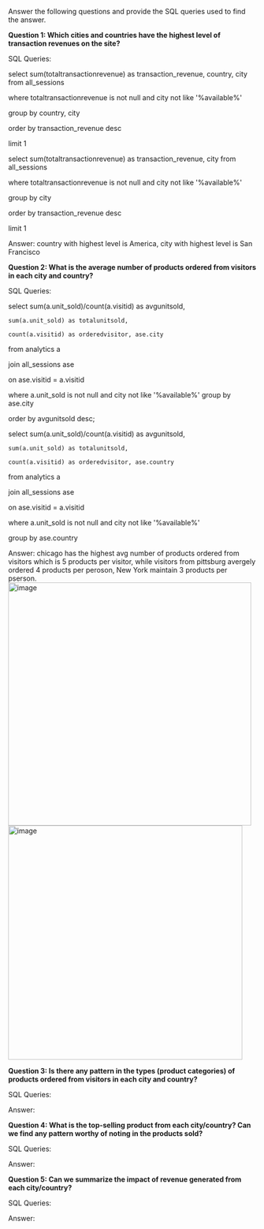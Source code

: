 Answer the following questions and provide the SQL queries used to find the answer.

    
**Question 1: Which cities and countries have the highest level of transaction revenues on the site?**


SQL Queries:

select sum(totaltransactionrevenue) as transaction_revenue, country, city from all_sessions

where totaltransactionrevenue is not null and city not like '%available%' 

group by country, city

order by transaction_revenue desc

limit 1

select sum(totaltransactionrevenue) as transaction_revenue, city from all_sessions

where totaltransactionrevenue is not null and city not like '%available%'

group by city

order by transaction_revenue desc

limit 1


Answer: country with highest level is America, city with highest level is San Francisco




**Question 2: What is the average number of products ordered from visitors in each city and country?**


SQL Queries:

select 
    sum(a.unit_sold)/count(a.visitid) as avgunitsold, 
    
    sum(a.unit_sold) as totalunitsold, 
    
    count(a.visitid) as orderedvisitor, ase.city
    
from analytics a 

join all_sessions ase

on ase.visitid = a.visitid

where a.unit_sold is not null and city not like '%available%'
group by ase.city

order by avgunitsold desc;

select 
    sum(a.unit_sold)/count(a.visitid) as avgunitsold,
    
    sum(a.unit_sold) as totalunitsold, 
    
    count(a.visitid) as orderedvisitor, ase.country
    
from analytics a 

join all_sessions ase

on ase.visitid = a.visitid

where a.unit_sold is not null and city not like '%available%'

group by ase.country

Answer: chicago has the highest avg number of products ordered from visitors which is 5 products per visitor, while visitors from pittsburg avergely ordered 4 products per peroson, New York maintain 3 products per pserson.
<img width="493" alt="image" src="https://github.com/maybester/transforming-analyzing-data-in-SQL/assets/73912419/92d3a2ab-a3ab-48b1-9cff-4e8734fa9f70"> <img width="475" alt="image" src="https://github.com/maybester/transforming-analyzing-data-in-SQL/assets/73912419/0b8f4286-63fb-45ae-a3e5-f96ddcff7d4c">







**Question 3: Is there any pattern in the types (product categories) of products ordered from visitors in each city and country?**


SQL Queries:



Answer:





**Question 4: What is the top-selling product from each city/country? Can we find any pattern worthy of noting in the products sold?**


SQL Queries:



Answer:





**Question 5: Can we summarize the impact of revenue generated from each city/country?**

SQL Queries:



Answer:







